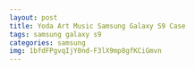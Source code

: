 ```yaml
---
layout: post
title: Yoda Art Music Samsung Galaxy S9 Case
tags: samsung galaxy s9
categories: samsung
img: 1bfdFPgvqIjY0nd-F3lX9mp8gfKCiGmvn
---
```

